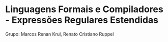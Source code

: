 # Linguagens Formais e Compiladores - Expressões Regulares Estendidas

Grupo: Marcos Renan Krul, Renato Cristiano Ruppel
